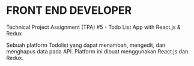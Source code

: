 # FRONT END DEVELOPER

Technical Project Assignment (TPA) #5 - Todo List App with React.js & Redux

Sebuah platform Todolist yang dapat menambah, mengedit, dan menghapus data pada API.
Platform ini dibuat menggunakan React.js dan Redux.